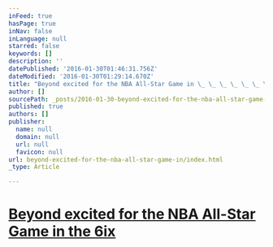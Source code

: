 ```yaml
---
inFeed: true
hasPage: true
inNav: false
inLanguage: null
starred: false
keywords: []
description: ''
datePublished: '2016-01-30T01:46:31.756Z'
dateModified: '2016-01-30T01:29:14.670Z'
title: "Beyond excited for the NBA All-Star Game in \_ \_ \_ \_ \_ \_ \_ \_ \_the\_6ix"
author: []
sourcePath: _posts/2016-01-30-beyond-excited-for-the-nba-all-star-game-in.md
published: true
authors: []
publisher:
  name: null
  domain: null
  url: null
  favicon: null
url: beyond-excited-for-the-nba-all-star-game-in/index.html
_type: Article

---
```

# [Beyond excited for the NBA All-Star Game in                  the 6ix][0]

[0]: https://www.youtube.com/watch?v=_GSapYpgw2E